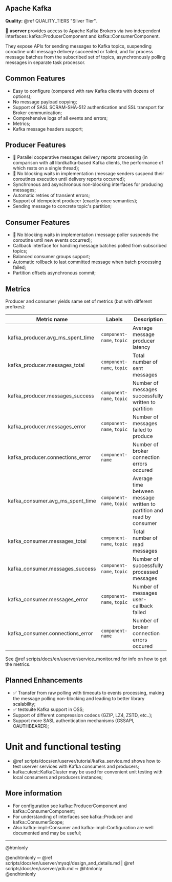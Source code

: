  ## Apache Kafka

**Quality:** @ref QUALITY_TIERS "Silver Tier".

🐙 **userver** provides access to Apache Kafka Brokers via
two independent interfaces: kafka::ProducerComponent and
kafka::ConsumerComponent.

They expose APIs for sending messages to Kafka topics, suspending
coroutine until message delivery succeeded or failed, and for process message
batches from the subscribed set of topics, asynchronously polling messages
in separate task processor.

## Common Features
- Easy to configure (compared with raw Kafka clients with dozens of options);
- No message payload copying;
- Support of SASL SCRAM-SHA-512 authentication and SSL transport for Broker communication;
- Comprehensive logs of all events and errors;
- Metrics;
- Kafka message headers support;

## Producer Features
- 🚀 Parallel cooperative messages delivery reports processing (in comparison
  with all librdkafka-based Kafka clients, the performance of which rests on a
  single thread);
- 🚀 No blocking waits in implementation (message senders suspend their
  coroutines execution until delivery reports occurred);
- Synchronous and asynchronous non-blocking interfaces for producing messages;
- Automatic retries of transient errors;
- Support of idempotent producer (exactly-once semantics);
- Sending message to concrete topic's partition;

## Consumer Features
- 🚀 No blocking waits in implementation (message poller suspends the coroutine
  until new events occurred);
- Callback interface for handling message batches polled from subscribed topics;
- Balanced consumer groups support;
- Automatic rollback to last committed message when batch processing failed;
- Partition offsets asynchronous commit;

## Metrics

Producer and consumer yields same set of metrics (but with different prefixes):

| Metric name                      | Labels                    | Description                                                            |
|----------------------------------|---------------------------|------------------------------------------------------------------------|
| kafka_producer.avg_ms_spent_time | `component-name`, `topic` | Average message producer latency                                       |
| kafka_producer.messages_total    | `component-name`, `topic` | Total number of sent messages                                          |
| kafka_producer.messages_success  | `component-name`, `topic` | Number of messages successfully written to partition                   |
| kafka_producer.messages_error    | `component-name`, `topic` | Number of messages failed to produce                                   |
| kafka_producer.connections_error | `component-name`          | Number of broker connection errors occured                             |
| kafka_consumer.avg_ms_spent_time | `component-name`, `topic` | Average time between message written to partition and read by consumer |
| kafka_consumer.messages_total    | `component-name`, `topic` | Total number of read messages                                          |
| kafka_consumer.messages_success  | `component-name`, `topic` | Number of successfully processed messages                              |
| kafka_consumer.messages_error    | `component-name`, `topic` | Number of messages user-callback failed                                |
| kafka_consumer.connections_error | `component-name`          | Number of broker connection errors occured                             |

See @ref scripts/docs/en/userver/service_monitor.md for info on how to get the metrics.

## Planned Enhancements
- ✅ Transfer from raw polling with timeouts to events processing,
  making the message polling non-blocking and leading to better library
  scalability;
- ✅ testsuite Kafka support in OSS;
- Support of different compression codecs (GZIP, LZ4, ZSTD, etc..);
- Support more SASL authentication mechanisms (GSSAPI, OAUTHBEARER);

# Unit and functional testing
- @ref scripts/docs/en/userver/tutorial/kafka_service.md shows how to test userver services with Kafka consumers and producers;
- kafka::utest::KafkaCluster may be used for convenient unit testing with local consumers and producers instances;

## More information
- For configuration see kafka::ProducerComponent and kafka::ConsumerComponent;
- For understanding of interfaces see kafka::Producer and kafka::ConsumerScope;
- Also kafka::impl::Consumer and kafka::impl::Configuration are well documented and may be useful;

----------

@htmlonly <div class="bottom-nav"> @endhtmlonly
⇦ @ref scripts/docs/en/userver/mysql/design_and_details.md |
@ref scripts/docs/en/userver/ydb.md ⇨
@htmlonly </div> @endhtmlonly
